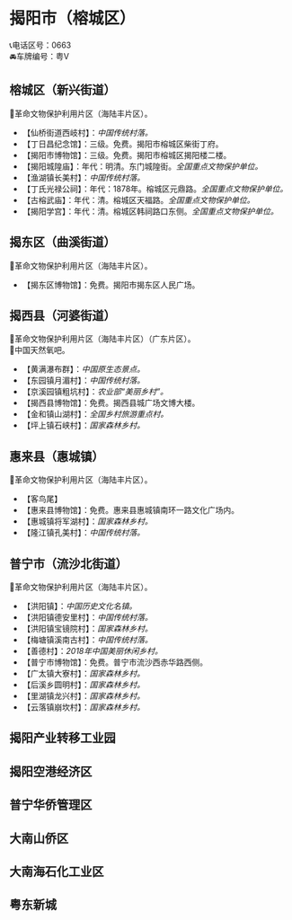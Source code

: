 # 揭阳市（榕城区）  
📞电话区号：0663  
🚘车牌编号：粤V  

## 榕城区（新兴街道）  
🚩革命文物保护利用片区（海陆丰片区）。   
* 【仙桥街道西岐村】：*中国传统村落。*  
* 【丁日昌纪念馆】：三级。免费。揭阳市榕城区柴街丁府。   
* 【揭阳市博物馆】：三级。免费。揭阳市榕城区揭阳楼二楼。   
* 【揭阳城隍庙】：年代：明清。东门城隍街。*全国重点文物保护单位。*  
* 【渔湖镇长美村】：*中国传统村落。*  
* 【丁氏光禄公祠】：年代：1878年。榕城区元鼎路。*全国重点文物保护单位。*     
* 【古榕武庙】：年代：清。榕城区天福路。*全国重点文物保护单位。*    
* 【揭阳学宫】：年代：清。榕城区韩祠路口东侧。*全国重点文物保护单位。*    

## 揭东区（曲溪街道）  
🚩革命文物保护利用片区（海陆丰片区）。   
* 【揭东区博物馆】：免费。揭阳市揭东区人民广场。   
  
## 揭西县（河婆街道）  
🚩革命文物保护利用片区（海陆丰片区）（广东片区）。   
🚩中国天然氧吧。   
* 【黄满瀑布群】：*中国原生态景点。*  
* 【东园镇月湄村】：*中国传统村落。*  
* 【京溪园镇粗坑村】：*农业部“美丽乡村”。*  
* 【揭西县博物馆】：免费。揭西县城广场文博大楼。   
* 【金和镇山湖村】：*全国乡村旅游重点村。*  
* 【坪上镇石峡村】：*国家森林乡村。*  

## 惠来县（惠城镇）  
🚩革命文物保护利用片区（海陆丰片区）。   
* 【客鸟尾】  
* 【惠来县博物馆】：免费。惠来县惠城镇南环一路文化广场内。   
* 【惠城镇将军湖村】：*国家森林乡村。*  
* 【隆江镇孔美村】：*中国传统村落。*  
  
## 普宁市（流沙北街道）  
🚩革命文物保护利用片区（海陆丰片区）。   
* 【洪阳镇】：*中国历史文化名镇。*  
* 【洪阳镇德安里村】：*中国传统村落。*  
* 【洪阳镇宝镜院村】：*国家森林乡村。*  
* 【梅塘镇溪南古村】：*中国传统村落。*  
* 【善德村】：*2018年中国美丽休闲乡村。*  
* 【普宁市博物馆】：免费。普宁市流沙西赤华路西侧。   
* 【广太镇大寮村】：*国家森林乡村。*  
* 【后溪乡圆明村】：*国家森林乡村。*  
* 【里湖镇龙兴村】：*国家森林乡村。*  
* 【云落镇崩坎村】：*国家森林乡村。*    

## 揭阳产业转移工业园  

## 揭阳空港经济区  

## 普宁华侨管理区  

## 大南山侨区  

## 大南海石化工业区  

## 粤东新城 